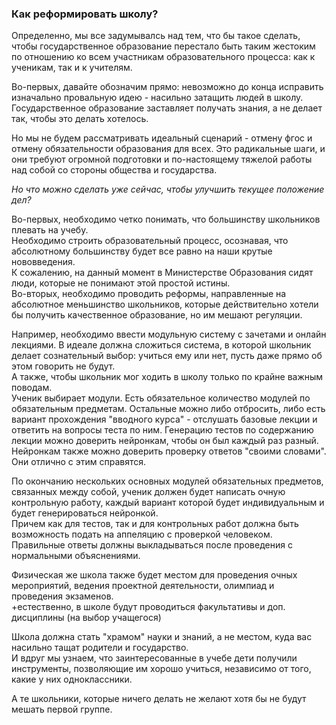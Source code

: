 ### Как реформировать школу?
Определенно, мы все задумывалсь над тем, что бы такое сделать, чтобы государственное образование перестало быть таким жестоким по отношению ко всем участникам образовательного процесса: как к ученикам, так и к учителям.  
  
Во-первых, давайте обозначим прямо: невозможно до конца исправить изначально провальную идею - насильно затащить людей в школу.  
Государственное образование заставляет получать знания, а не делает так, чтобы это делать хотелось.  
  
Но мы не будем рассматривать идеальный сценарий - отмену фгос и отмену обязательности образования для всех. Это радикальные шаги, и они требуют огромной подготовки и по-настоящему тяжелой работы над собой со стороны общества и государства.  
  
*Но что можно сделать уже сейчас, чтобы улучшить текущее положение дел?*
  
Во-первых, необходимо четко понимать, что большинству школьников плевать на учебу.  
Необходимо строить образовательный процесс, осознавая, что абсолютному большинству будет все равно на наши крутые нововведения.  
К сожалению, на данный момент в Министерстве Образования сидят люди, которые не понимают этой простой истины.  
Во-вторых, необходимо проводить реформы, направленные на абсолютное меньшинство школьников, которые действительно хотели бы получить качественное образование, но им мешают регуляции.  
  
Например, необходимо ввести модульную систему с зачетами и онлайн лекциями. В идеале должна сложиться система, в которой школьник делает сознательный выбор: учиться ему или нет, пусть даже прямо об этом говорить не будут.  
А также, чтобы школьник мог ходить в школу только по крайне важным поводам.  
Ученик выбирает модули. Есть обязательное количество модулей по обязательным предметам. Остальные можно либо отбросить, либо есть вариант прохождения "вводного курса" - отслушать базовые лекции и ответить на вопросы теста по ним. Генерацию тестов по содержанию лекции можно доверить нейронкам, чтобы он был каждый раз разный.  
Нейронкам также можно доверить проверку ответов "своими словами". Они отлично с этим справятся.  
  
По окончанию нескольких основных модулей обязательных предметов, связанных между собой, ученик должен будет написать очную контрольную работу, каждый вариант которой будет индивидуальным и будет генерироваться нейронкой.  
Причем как для тестов, так и для контрольных работ должна быть возможность подать на аппеляцию с проверкой человеком. Правильные ответы должны выкладываться после проведения с нормальными объяснениями.  
  
Физическая же школа также будет местом для проведения очных мероприятий, ведения проектной деятельности, олимпиад и проведения экзаменов.  
+естественно, в школе будут проводиться факультативы и доп. дисциплины (на выбор учащегося)  
  
Школа должна стать "храмом" науки и знаний, а не местом, куда вас насильно тащат родители и государство.  
И вдруг мы узнаем, что заинтересованные в учебе дети получили инструменты, позволяющие им хорошо учиться, независимо от того, какие у них одноклассники.  
  
А те школьники, которые ничего делать не желают хотя бы не будут мешать первой группе.

